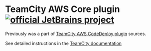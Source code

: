# TeamCity AWS Core plugin [![official JetBrains project](https://jb.gg/badges/official.svg)](https://confluence.jetbrains.com/display/ALL/JetBrains+on+GitHub)

Previously was a part of [TeamCity AWS CodeDeploy plugin](https://github.com/JetBrains/teamcity-aws-codedeploy-plugin) sources.

See detailed instructions in the [TeamCity documentation](https://confluence.jetbrains.com/display/TW)
